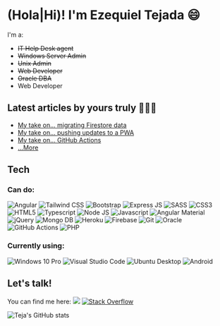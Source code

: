 <!--
**ezequieltejada/ezequieltejada** is a ✨ _special_ ✨ repository because its `README.md` (this file) appears on your GitHub profile.

Here are some ideas to get you started:

- 🔭 I’m currently working on ...
- 🌱 I’m currently learning ...
- 👯 I’m looking to collaborate on ...
- 🤔 I’m looking for help with ...
- 💬 Ask me about ...
- 📫 How to reach me: ...
- 😄 Pronouns: ...
- ⚡ Fun fact: ...
-->

# (Hola|Hi)! I'm Ezequiel Tejada :smile:

I'm a:
- ~~IT Help Desk agent~~
- ~~Windows Server Admin~~
- ~~Unix Admin~~
- ~~Web Developer~~
- ~~Oracle DBA~~
- Web Developer

## Latest articles by yours truly 👨🏻‍💻
- [My take on... migrating Firestore data](https://myowntake.hashnode.dev/migrating-firestore-data)
- [My take on... pushing updates to a PWA](https://myowntake.hashnode.dev/pushing-updates-to-a-pwa)
- [My take on... GitHub Actions](https://myowntake.hashnode.dev/my-take-on-github-actions)
- [...More](https://myowntake.hashnode.dev/)

## Tech
### Can do:
<img src="https://img.shields.io/badge/Angular-DD0031?style=for-the-badge&logo=angular&logoColor=white" alt="Angular" title="Angular 9+"/>
<img src="https://img.shields.io/badge/Tailwind_CSS-38B2AC?style=for-the-badge&logo=tailwind-css&logoColor=white" alt="Tailwind CSS" title="Tailwind CSS"/>
<img alt="Bootstrap" src="https://img.shields.io/badge/bootstrap%20-%23563D7C.svg?&style=for-the-badge&logo=bootstrap&logoColor=white" title="Bootstrap"/>
<img src="https://img.shields.io/badge/Express.js-404D59?style=for-the-badge" title="Express JS"/>
<img src="https://img.shields.io/badge/Sass-CC6699?style=for-the-badge&logo=sass&logoColor=white" title="SASS" />
<img src="https://img.shields.io/badge/CSS3-1572B6?style=for-the-badge&logo=css3&logoColor=white" title="CSS3" />
<img src="https://img.shields.io/badge/HTML5-E34F26?style=for-the-badge&logo=html5&logoColor=white" title="HTML5" />
<img src="https://img.shields.io/badge/TypeScript-007ACC?style=for-the-badge&logo=typescript&logoColor=white" title="Typescript" />
<img src="https://img.shields.io/badge/Node.js-43853D?style=for-the-badge&logo=node.js&logoColor=white" title="Node JS" />
<img src="https://img.shields.io/badge/JavaScript-F7DF1E?style=for-the-badge&logo=javascript&logoColor=black" title="Javascript" />
<img src="https://img.shields.io/badge/Material--UI-0081CB?style=for-the-badge&logo=material-ui&logoColor=white" title="Angular Material" />
<img src="https://img.shields.io/badge/jQuery-0769AD?style=for-the-badge&logo=jquery&logoColor=white" title="jQuery" />
<img src="https://img.shields.io/badge/MongoDB-4EA94B?style=for-the-badge&logo=mongodb&logoColor=white" title="Mongo DB" />
<img src="https://img.shields.io/badge/Heroku-430098?style=for-the-badge&logo=heroku&logoColor=white" title="Heroku" />
<img src="https://img.shields.io/badge/firebase%20-%23039BE5.svg?&style=for-the-badge&logo=firebase" title="Firebase" />
<img alt="Git" src="https://img.shields.io/badge/git%20-%23F05033.svg?&style=for-the-badge&logo=git&logoColor=white" title="GIT"/>
<img alt="Oracle" src ="https://img.shields.io/badge/oracle%20-%23F00000.svg?&style=for-the-badge&logo=oracle&logoColor=white" title="Oracle DBA"/>
<img alt="GitHub Actions" src="https://img.shields.io/badge/github%20actions%20-%232671E5.svg?&style=for-the-badge&logo=github%20actions&logoColor=white" title="Github Actions"/>
<img alt="PHP" src="https://img.shields.io/badge/php-%23777BB4.svg?&style=for-the-badge&logo=php&logoColor=white" title="PHP"/>


### Currently using:
<img src="https://img.shields.io/badge/Windows-0078D6?style=for-the-badge&logo=windows&logoColor=white" title="Windows 10 Pro" />
<img alt="Visual Studio Code" src="https://img.shields.io/badge/Visual%20Studio%20Code-0078d7.svg?&style=for-the-badge&logo=visual-studio-code&logoColor=white"/>
<img src="https://img.shields.io/badge/Ubuntu-E95420?style=for-the-badge&logo=ubuntu&logoColor=white" title="Ubuntu Desktop" />
<img src="https://img.shields.io/badge/Android-3DDC84?style=for-the-badge&logo=android&logoColor=white" title="Android" />

## Let's talk!

You can find me here:
<a href="https://www.linkedin.com/in/ezequieltejada/"><img src="https://img.shields.io/badge/LinkedIn-0077B5?style=for-the-badge&logo=linkedin&logoColor=white"/></a>
<a href="https://stackoverflow.com/users/1612074/ezeteja"><img alt="Stack Overflow" src="https://img.shields.io/badge/-Stack%20overflow-FE7A16?style=for-the-badge&logo=stack-overflow&logoColor=white"/></a>

![Teja's GitHub stats](https://github-readme-stats.vercel.app/api?username=ezequieltejada&show_icons=true)
